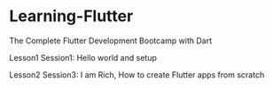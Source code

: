 # Learning-Flutter
The Complete Flutter Development Bootcamp with Dart

Lesson1 Session1: Hello world and setup

Lesson2 Session3: I am Rich, How to create Flutter apps from scratch
